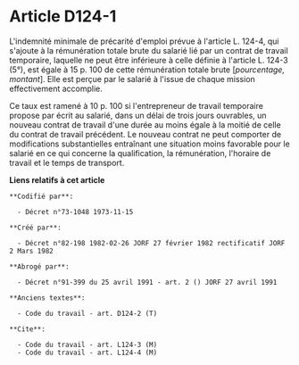 # Article D124-1

L'indemnité minimale de précarité d'emploi prévue à l'article L. 124-4, qui s'ajoute à la rémunération totale brute du
salarié lié par un contrat de travail temporaire, laquelle ne peut être inférieure à celle définie à l'article L. 124-3 (5°),
est égale à 15 p. 100 de cette rémunération totale brute [*pourcentage, montant*]. Elle est perçue par le salarié à l'issue
de chaque mission effectivement accomplie.

Ce taux est ramené à 10 p. 100 si l'entrepreneur de travail temporaire propose par écrit au salarié, dans un délai de trois
jours ouvrables, un nouveau contrat de travail d'une durée au moins égale à la moitié de celle du contrat de travail
précédent. Le nouveau contrat ne peut comporter de modifications substantielles entraînant une situation moins favorable pour
le salarié en ce qui concerne la qualification, la rémunération, l'horaire de travail et le temps de transport.

**Liens relatifs à cet article**

	**Codifié par**:

	  - Décret n°73-1048 1973-11-15

	**Créé par**:

	  - Décret n°82-198 1982-02-26 JORF 27 février 1982 rectificatif JORF 2 Mars 1982

	**Abrogé par**:

	  - Décret n°91-399 du 25 avril 1991 - art. 2 () JORF 27 avril 1991

	**Anciens textes**:

	  - Code du travail - art. D124-2 (T)

	**Cite**:

	  - Code du travail - art. L124-3 (M)
	  - Code du travail - art. L124-4 (M)
